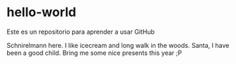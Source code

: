 # hello-world
Este es un repositorio para aprender a usar GitHub

Schnirelmann here. I like icecream and long walk in the woods. 
Santa, I have been a good child. Bring me some nice presents this year ;P
